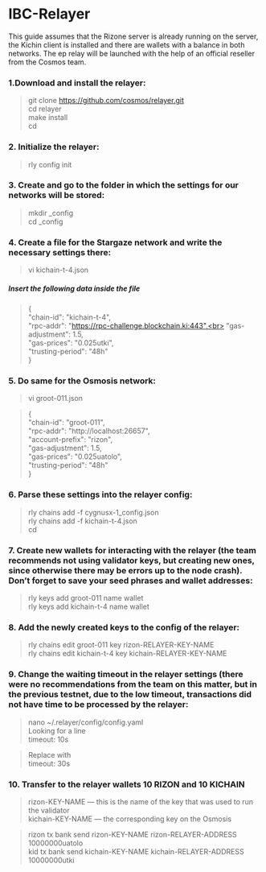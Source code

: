 # IBC-Relayer

This guide assumes that the Rizone server is already running on the server, the Kichin client is installed and there are wallets with a balance in both networks. The ep relay will be launched with the help of an official reseller from the Cosmos team.

### 1.Download and install the relayer: <br>
>git clone https://github.com/cosmos/relayer.git<br>
>cd relayer<br>
>make install<br>
>cd<br>

### 2. Initialize the relayer:<br>
>rly config init<br>

### 3. Create and go to the folder in which the settings for our networks will be stored:<br>
>mkdir <name>_config<br>
>cd <name>_config<br>
  
### 4. Create a file for the Stargaze network and write the necessary settings there:<br>
  
>vi kichain-t-4.json<br>
  
##### Insert the following data inside the file<br>
>{<br>
>  "chain-id": "kichain-t-4",<br>
>  "rpc-addr": "https://rpc-challenge.blockchain.ki:443",<br>
>  "gas-adjustment": 1.5,<br>
>  "gas-prices": "0.025utki",<br>
>  "trusting-period": "48h"<br>
>}<br>

### 5. Do same for the Osmosis network:<br>
  
>vi groot-011.json<br>
  
>{<br>
>  "chain-id": "groot-011",<br>
>  "rpc-addr": "http://localhost:26657",<br>
>  "account-prefix": "rizon",<br>
>  "gas-adjustment": 1.5,<br>
>  "gas-prices": "0.025uatolo",<br>
>  "trusting-period": "48h"<br>
>}<br>

### 6. Parse these settings into the relayer config:<br>
  
>rly chains add -f cygnusx-1_config.json<br>
>rly chains add -f kichain-t-4.json<br>
>cd<br>

### 7. Create new wallets for interacting with the relayer (the team recommends not using validator keys, but creating new ones, since otherwise there may be errors up to the node crash). Don’t forget to save your seed phrases and wallet addresses:<br>
  
>rly keys add groot-011 name  wallet <br>
>rly keys add kichain-t-4 name wallet<br>

### 8. Add the newly created keys to the config of the relayer:<br>
>rly chains edit groot-011 key rizon-RELAYER-KEY-NAME<br>
>rly chains edit kichain-t-4 key kichain-RELAYER-KEY-NAME<br>
  ### 9. Change the waiting timeout in the relayer settings (there were no recommendations from the team on this matter, but in the previous testnet, due to the low timeout, transactions did not have time to be processed by the relayer:<br>
  
>nano ~/.relayer/config/config.yaml<br>
>Looking for a line<br>
>timeout: 10s<br>

>Replace with<br>
>timeout: 30s<br>
  
 ### 10. Transfer to the relayer wallets 10 RIZON and 10 KICHAIN <br>
  >rizon-KEY-NAME — this is the name of the key that was used to run the validator<br>
  >kichain-KEY-NAME — the corresponding key on the Osmosis<br>
  
>rizon tx bank send rizon-KEY-NAME rizon-RELAYER-ADDRESS 10000000uatolo<br>
>kid tx bank send kichain-KEY-NAME kichain-RELAYER-ADDRESS 10000000utki<br>
